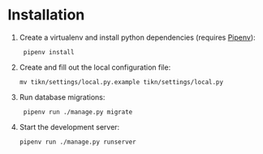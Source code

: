 # Installation

1. Create a virtualenv and install python dependencies (requires [Pipenv](https://docs.pipenv.org/)):

        pipenv install

2. Create and fill out the local configuration file:

       mv tikn/settings/local.py.example tikn/settings/local.py

3. Run database migrations:

        pipenv run ./manage.py migrate

4. Start the development server:

       pipenv run ./manage.py runserver
